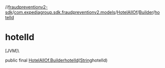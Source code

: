 //[fraudpreventionv2-sdk](../../../../index.md)/[com.expediagroup.sdk.fraudpreventionv2.models](../../index.md)/[HotelAllOf](../index.md)/[Builder](index.md)/[hotelId](hotel-id.md)

# hotelId

[JVM]\

public final [HotelAllOf.Builder](index.md)[hotelId](hotel-id.md)([String](https://docs.oracle.com/javase/8/docs/api/java/lang/String.html)hotelId)
